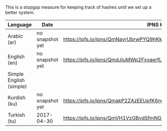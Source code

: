 This is a stopgap measure for keeping track of hashes until we set up a better system.

| Language | Date | IPNS Hash | IPFS Hash |
|--|--|--|--|
| Arabic (ar) | no snapshot yet | https://ipfs.io/ipns/QmNayrUbrwPYQ9hKk9YevbebUDrrfgQboi2BfsuKmuZEjC | |  
| English (en) | no snapshot yet | https://ipfs.io/ipns/QmdJiuMWp2FxyaerfLrtdLF6Nr1EWpL7dPAxA9oKSPYYgV | |  
| Simple English (simple) | | | https://ipfs.io/ipfs/QmU2TE8ym8rBAMwzaanZ3SbVtBJY4R7oX2uN1fca4JAnrD |
| Kurdish (ku) | no snapshot yet | https://ipfs.io/ipns/QmakP2ZAzEEUpfK6ng2tKHCM56cdEDXDBX2aV5EtPvqpHm | https://ipfs.io/ipfs/QmT9YMfBowCZnevzE5ZfcVRWNWTkTteMstUfxtmLYv3C5B/wiki/index.htm |  
| Turkish (tu) | 2017-04-30 | https://ipfs.io/ipns/QmVH1VzGBydSfmNG7rmdDjAeBZ71UVeEahVbNpFQtwZK8W | https://ipfs.io/ipfs/QmT5NvUtoM5nWFfrQdVrFtvGfKFmG7AHE8P34isapyhCxX |  
